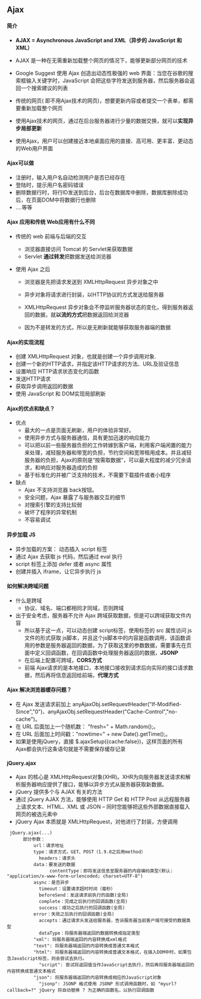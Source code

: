 ## Ajax

#### 简介

- **AJAX = Asynchronous JavaScript and XML（异步的 JavaScript 和 XML）**
- AJAX 是一种在无需重新加载整个网页的情况下，能够更新部分网页的技术
- Google Suggest 使用 Ajax 创造出动态性极强的 web 界面：当您在谷歌的搜索框输入关键字时，JavaScript 会把这些字符发送到服务器，然后服务器会返回一个搜索建议的列表

- 传统的网页( 即不用Ajax技术的网页)，想要更新内容或者提交一个表单，都需要重新加载整个网页
- 使用Ajax技术的网页，通过在后台服务器进行少量的数据交换，就可以**实现异步局部更新**
- 使用Ajax，用户可以创建接近本地桌面应用的直接、高可用、更丰富、更动态的Web用户界面



#### Ajax可以做

- 注册时，输入用户名自动检测用户是否已经存在
- 登陆时，提示用户名密码错误
- 删除数据行时，将行ID发送到后台，后台在数据库中删除，数据库删除成功后，在页面DOM中将数据行也删除
- ....等等



#### Ajax 应用和传统 Web应用有什么不同

- 传统的 web 前端与后端的交互

  - 浏览器直接访问 Tomcat 的 Servlet来获取数据
  - Servlet **通过转发**把数据发送给浏览器

- 使用 Ajax 之后

  - 浏览器是先把请求发送到 XMLHttpRequest 异步对象之中

  - 异步对象将请求进行封装，以HTTP协议的方式发送给服务器
  - XMLHttpRequest 异步对象会不停监听服务器状态的变化，得到服务器返回的数据，就**以流的方式**把数据返回给浏览器

  - 因为不是转发的方式，所以是无刷新就能够获取服务器端的数据



#### Ajax的实现流程

- 创建 XMLHttpRequest 对象，也就是创建一个异步调用对象.
- 创建一个新的HTTP请求，并指定该HTTP请求的方法、URL及验证信息
- 设置响应 HTTP请求状态变化的函数
- 发送HTTP请求
- 获取异步调用返回的数据
- 使用 JavaScript 和 DOM实现局部刷新



#### Ajax的优点和缺点？

- 优点
  - 最大的一点是页面无刷新，用户的体验非常好。
  - 使用异步方式与服务器通信，具有更加迅速的响应能力
  - 可以把以前一些服务器负担的工作转嫁到客户端，利用客户端闲置的能力来处理，减轻服务器和带宽的负担，节约空间和宽带租用成本。并且减轻服务器的负担，Ajax的原则是“按需取数据”，可以最大程度的减少冗余请求，和响应对服务器造成的负担
  - 基于标准化的并被广泛支持的技术，不需要下载插件或者小程序
- 缺点
  - Ajax 不支持浏览器 back按钮。
  - 安全问题，Ajax 暴露了与服务器交互的细节
  - 对搜索引擎的支持比较弱
  - 破坏了程序的异常机制
  - 不容易调试



#### 异步加载 JS

- 异步加载的方案： 动态插入 script 标签
- 通过 Ajax 去获取 js 代码，然后通过 eval 执行
- script 标签上添加 defer 或者 async 属性
- 创建并插入 iframe，让它异步执行 js



#### 如何解决跨域问题

- 什么是跨域
  - 协议、域名、端口都相同才同域，否则跨域
- 出于安全考虑，服务器不允许 Ajax 跨域获取数据，但是可以跨域获取文件内容
  - 所以基于这一点，可以动态创建 script标签，使用标签的 src 属性访问 js文件的形式获取 js脚本，并且这个js脚本中的内容是函数调用，该函数调用的参数是服务器返回的数据，为了获取这里的参数数据，需要事先在页面中定义回调函数，在回调函数中处理服务器返回的数据，**JSONP**
  - 在后端上配置可跨域，**CORS方式**
  - 前端 Ajax请求的是本地接口，本地接口接收到请求后向实际的接口请求数据，然后再将信息返回给前端，**代理方式**



#### Ajax 解决浏览器缓存问题？

- 在 Ajax 发送请求前加上 anyAjaxObj.setRequestHeader("If-Modified-Since","0")、anyAjaxObj.setRequestHeader("Cache-Control","no-cache")。
- 在 URL 后面加上一个随机数： "fresh=" + Math.random();。
- 在 URL 后面加上时间戳："nowtime=" + new Date().getTime();。
- 如果是使用jQuery，直接 $.ajaxSetup({cache:false})，这样页面的所有 Ajax都会执行这条语句就是不需要保存缓存记录



#### jQuery.ajax

- Ajax 的核心是 XMLHttpRequest对象(XHR)。XHR为向服务器发送请求和解析服务器响应提供了接口，能够以异步方式从服务器获取新数据。
- jQuery 提供多个与 AJAX 有关的方法
- 通过 jQuery AJAX 方法，能够使用 HTTP Get 和 HTTP Post 从远程服务器上请求文本、HTML、XML 或 JSON – 同时您能够把这些外部数据直接载入网页的被选元素中
- jQuery Ajax 本质就是 XMLHttpRequest，对他进行了封装，方便调用

```
 jQuery.ajax(...)
      部分参数：
          url：请求地址
          type：请求方式，GET、POST（1.9.0之后用method）
        	headers：请求头
          data：要发送的数据
    			contentType：即将发送信息至服务器的内容编码类型(默认: "application/x-www-form-urlencoded; charset=UTF-8")
          async：是否异步
        	timeout：设置请求超时时间（毫秒）
      		beforeSend：发送请求前执行的函数(全局)
        	complete：完成之后执行的回调函数(全局)
        	success：成功之后执行的回调函数(全局)
          error：失败之后执行的回调函数(全局)
        	accepts：通过请求头发送给服务器，告诉服务器当前客户端可接受的数据类型
        	dataType：将服务器端返回的数据转换成指定类型
          "xml": 将服务器端返回的内容转换成xml格式
          "text": 将服务器端返回的内容转换成普通文本格式
          "html": 将服务器端返回的内容转换成普通文本格式，在插入DOM中时，如果包含JavaScript标签，则会尝试去执行。
        	"script": 尝试将返回值当作JavaScript去执行，然后再将服务器端返回的内容转换成普通文本格式
          "json": 将服务器端返回的内容转换成相应的JavaScript对象
        	"jsonp": JSONP 格式使用 JSONP 形式调用函数时，如 "myurl?callback=?" jQuery 将自动替换 ? 为正确的函数名，以执行回调函数
```

